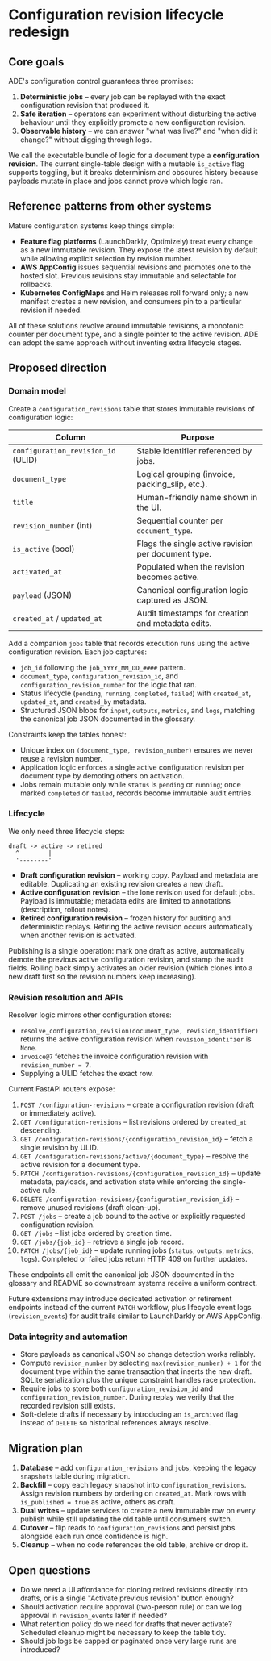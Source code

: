 # Configuration revision lifecycle redesign

## Core goals

ADE's configuration control guarantees three promises:

1. **Deterministic jobs** – every job can be replayed with the exact configuration revision that produced it.
2. **Safe iteration** – operators can experiment without disturbing the active behaviour until they explicitly promote a new configuration revision.
3. **Observable history** – we can answer "what was live?" and "when did it change?" without digging through logs.

We call the executable bundle of logic for a document type a **configuration revision**. The current single-table design with a mutable `is_active` flag supports toggling, but it breaks determinism and obscures history because payloads mutate in place and jobs cannot prove which logic ran.

## Reference patterns from other systems

Mature configuration systems keep things simple:

- **Feature flag platforms** (LaunchDarkly, Optimizely) treat every change as a new immutable revision. They expose the latest revision by default while allowing explicit selection by revision number.
- **AWS AppConfig** issues sequential revisions and promotes one to the hosted slot. Previous revisions stay immutable and selectable for rollbacks.
- **Kubernetes ConfigMaps** and Helm releases roll forward only; a new manifest creates a new revision, and consumers pin to a particular revision if needed.

All of these solutions revolve around immutable revisions, a monotonic counter per document type, and a single pointer to the active revision. ADE can adopt the same approach without inventing extra lifecycle stages.

## Proposed direction

### Domain model

Create a `configuration_revisions` table that stores immutable revisions of configuration logic:

| Column | Purpose |
| --- | --- |
| `configuration_revision_id` (ULID) | Stable identifier referenced by jobs. |
| `document_type` | Logical grouping (invoice, packing_slip, etc.). |
| `title` | Human-friendly name shown in the UI. |
| `revision_number` (int) | Sequential counter per `document_type`. |
| `is_active` (bool) | Flags the single active revision per document type. |
| `activated_at` | Populated when the revision becomes active. |
| `payload` (JSON) | Canonical configuration logic captured as JSON. |
| `created_at` / `updated_at` | Audit timestamps for creation and metadata edits. |

Add a companion `jobs` table that records execution runs using the active configuration revision. Each job captures:

- `job_id` following the `job_YYYY_MM_DD_####` pattern.
- `document_type`, `configuration_revision_id`, and `configuration_revision_number` for the logic that ran.
- Status lifecycle (`pending`, `running`, `completed`, `failed`) with `created_at`, `updated_at`, and `created_by` metadata.
- Structured JSON blobs for `input`, `outputs`, `metrics`, and `logs`, matching the canonical job JSON documented in the glossary.

Constraints keep the tables honest:

- Unique index on `(document_type, revision_number)` ensures we never reuse a revision number.
- Application logic enforces a single active configuration revision per document type by demoting others on activation.
- Jobs remain mutable only while `status` is `pending` or `running`; once marked `completed` or `failed`, records become immutable audit entries.

### Lifecycle

We only need three lifecycle steps:

```
draft -> active -> retired
  ^        |
  '--------'
```

- **Draft configuration revision** – working copy. Payload and metadata are editable. Duplicating an existing revision creates a new draft.
- **Active configuration revision** – the lone revision used for default jobs. Payload is immutable; metadata edits are limited to annotations (description, rollout notes).
- **Retired configuration revision** – frozen history for auditing and deterministic replays. Retiring the active revision occurs automatically when another revision is activated.

Publishing is a single operation: mark one draft as active, automatically demote the previous active configuration revision, and stamp the audit fields. Rolling back simply activates an older revision (which clones into a new draft first so the revision numbers keep increasing).

### Revision resolution and APIs

Resolver logic mirrors other configuration stores:

- `resolve_configuration_revision(document_type, revision_identifier)` returns the active configuration revision when `revision_identifier` is `None`.
- `invoice@7` fetches the invoice configuration revision with `revision_number = 7`.
- Supplying a ULID fetches the exact row.

Current FastAPI routers expose:

1. `POST /configuration-revisions` – create a configuration revision (draft or immediately active).
2. `GET /configuration-revisions` – list revisions ordered by `created_at` descending.
3. `GET /configuration-revisions/{configuration_revision_id}` – fetch a single revision by ULID.
4. `GET /configuration-revisions/active/{document_type}` – resolve the active revision for a document type.
5. `PATCH /configuration-revisions/{configuration_revision_id}` – update metadata, payloads, and activation state while enforcing the single-active rule.
6. `DELETE /configuration-revisions/{configuration_revision_id}` – remove unused revisions (draft clean-up).
7. `POST /jobs` – create a job bound to the active or explicitly requested configuration revision.
8. `GET /jobs` – list jobs ordered by creation time.
9. `GET /jobs/{job_id}` – retrieve a single job record.
10. `PATCH /jobs/{job_id}` – update running jobs (`status`, `outputs`, `metrics`, `logs`). Completed or failed jobs return HTTP 409 on further updates.

These endpoints all emit the canonical job JSON documented in the glossary and README so downstream systems receive a uniform contract.

Future extensions may introduce dedicated activation or retirement endpoints instead of the current `PATCH` workflow, plus lifecycle event logs (`revision_events`) for audit trails similar to LaunchDarkly or AWS AppConfig.

### Data integrity and automation

- Store payloads as canonical JSON so change detection works reliably.
- Compute `revision_number` by selecting `max(revision_number) + 1` for the document type within the same transaction that inserts the new draft. SQLite serialization plus the unique constraint handles race protection.
- Require jobs to store both `configuration_revision_id` and `configuration_revision_number`. During replay we verify that the recorded revision still exists.
- Soft-delete drafts if necessary by introducing an `is_archived` flag instead of `DELETE` so historical references always resolve.

## Migration plan

1. **Database** – add `configuration_revisions` and `jobs`, keeping the legacy `snapshots` table during migration.
2. **Backfill** – copy each legacy snapshot into `configuration_revisions`. Assign revision numbers by ordering on `created_at`. Mark rows with `is_published = true` as active, others as draft.
3. **Dual writes** – update services to create a new immutable row on every publish while still updating the old table until consumers switch.
4. **Cutover** – flip reads to `configuration_revisions` and persist jobs alongside each run once confidence is high.
5. **Cleanup** – when no code references the old table, archive or drop it.

## Open questions

- Do we need a UI affordance for cloning retired revisions directly into drafts, or is a single "Activate previous revision" button enough?
- Should activation require approval (two-person rule) or can we log approval in `revision_events` later if needed?
- What retention policy do we need for drafts that never activate? Scheduled cleanup might be necessary to keep the table tidy.
- Should job logs be capped or paginated once very large runs are introduced?

